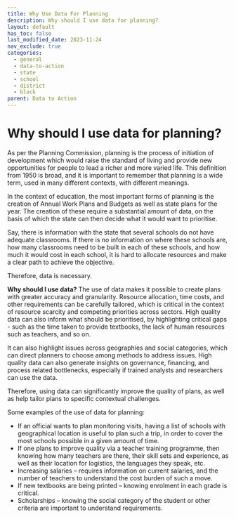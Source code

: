 ```yaml
---
title: Why Use Data For Planning
description: Why should I use data for planning?
layout: default
has_toc: false
last_modified_date: 2023-11-24
nav_exclude: true
categories:
  - general
  - data-to-action
  - state
  - school
  - district
  - block
parent: Data to Action
---
```

# Why should I use data for planning?

As per the Planning Commission, planning is the process of initiation of development which would raise the standard of living and provide new opportunities for people to lead a richer and more varied life. This definition from 1950 is broad, and it is important to remember that planning is a wide term, used in many different contexts, with different meanings.

In the context of education, the most important forms of planning is the creation of Annual Work Plans and Budgets as well as state plans for the year. The creation of these require a substantial amount of data, on the basis of which the state can then decide what it would want to prioritise.

Say, there is information with the state that several schools do not have adequate classrooms. If there is no information on where these schools are, how many classrooms need to be built in each of these schools, and how much it would cost in each school, it is hard to allocate resources and make a clear path to achieve the objective.

Therefore, data is necessary.

**Why should I use data?**
The use of data makes it possible to create plans with greater accuracy and granularity. Resource allocation, time costs, and other requirements can be carefully tailored, which is critical in the context of resource scarcity and competing priorities across sectors. High quality data can also inform what should be prioritised, by highlighting critical gaps - such as the time taken to provide textbooks, the lack of human resources such as teachers, and so on.

It can also highlight issues across geographies and social categories, which can direct planners to choose among methods to address issues. High quality data can also generate insights on governance, financing, and process related bottlenecks, especially if trained analysts and researchers can use the data.

Therefore, using data can significantly improve the quality of plans, as well as help tailor plans to specific contextual challenges.

Some examples of the use of data for planning:
* If an official wants to plan monitoring visits, having a list of schools with geographical location is useful to plan such a trip, in order to cover the most schools possible in a given amount of time.
* If one plans to improve quality via a teacher training programme, then knowing how many teachers are there, their skill sets and experience, as well as their location for logistics, the languages they speak, etc.
* Increasing salaries – requires information on current salaries, and the number of teachers to understand the cost burden of such a move.
* If new textbooks are being printed – knowing enrolment in each grade is critical.
* Scholarships – knowing the social category of the student or other criteria are important to understand requirements.